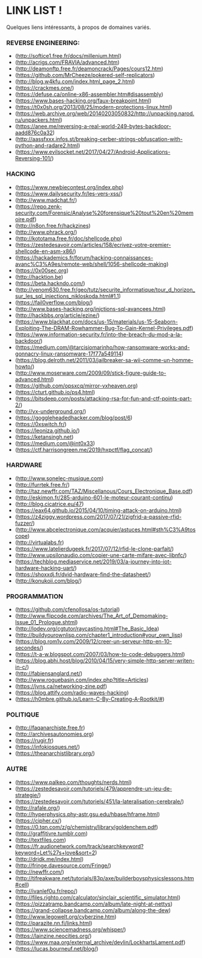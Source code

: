# LINK LIST !

Quelques liens intéressants, à propos de domaines variés.

### REVERSE ENGINEERING:
- (http://softice1.free.fr/docs/millenium.html)
- (http://acrigs.com/FRAVIA/advanced.htm)
- (http://deamonftp.free.fr/deamoncrack/Pages/cours12.htm)
- (https://github.com/MrCheeze/pokered-self-replicators)
- (http://blog.w4kfu.com/index.html_page_2.html)
- (https://crackmes.one/)
- (https://defuse.ca/online-x86-assembler.htm#disassembly)   			
- (https://www.bases-hacking.org/faux-breakpoint.html)
- (https://t0x0sh.org/2013/08/25/modern-protections-linux.html)
- (https://web.archive.org/web/20140203050832/http://unpacking.narod.ru/unpackers.html)
- (https://anee.me/reversing-a-real-world-249-bytes-backdoor-aadd876c0a32)
- (http://aassfxxx.infos.st/breaking-cerber-strings-obfuscation-with-python-and-radare2.html)
- (https://www.evilsocket.net/2017/04/27/Android-Applications-Reversing-101/)


### HACKING
- (https://www.newbiecontest.org/index.php)
- (https://www.dailysecurity.fr/les-vers-xss/)
- (http://www.madchat.fr/)
- (https://repo.zenk-security.com/Forensic/Analyse%20forensique%20tout%20en%20memoire.pdf)
- (http://n8on.free.fr/hackzines)
- (http://www.phrack.org/)
- (http://kototama.free.fr/doc/shellcode.php)
- (https://zestedesavoir.com/articles/158/ecrivez-votre-premier-shellcode-en-asm-x86/)
- (https://hackademics.fr/forum/hacking-connaissances-avanc%C3%A9es/remote-web/shell/1056-shellcode-making)
- (https://0x00sec.org)
- (http://hacktion.be)
- (https://beta.hackndo.com/)
- (http://venom630.free.fr/geo/tutz/securite_informatique/tour_d_horizon_sur_les_sql_injections_nikloskoda.html#1.1)
- (https://fail0verflow.com/blog/)
- (http://www.bases-hacking.org/injctions-sql-avancees.html)
- (http://hackbbs.org/article/ezine/)
- (https://www.blackhat.com/docs/us-15/materials/us-15-Seaborn-Exploiting-The-DRAM-Rowhammer-Bug-To-Gain-Kernel-Privileges.pdf)
- (https://www.information-security.fr/into-the-breach-du-mod-a-la-backdoor/)
- (https://medium.com/@tarcisiomarinho/how-ransomware-works-and-gonnacry-linux-ransomware-17f77a549114)
- (https://blog.delroth.net/2011/03/jailbreaker-sa-wii-comme-un-homme-howto/)
- (http://www.moserware.com/2009/09/stick-figure-guide-to-advanced.html)
- (https://github.com/opsxcq/mirror-vxheaven.org)
- (https://cturt.github.io/ps4.html)
- (https://bitsdeep.com/posts/attacking-rsa-for-fun-and-ctf-points-part-2/)
- (http://vx-underground.org/)
- (https://goggleheadedhacker.com/blog/post/6)
- (https://0xswitch.fr/)
- (https://leonjza.github.io/)
- (https://ketansingh.net)
- (https://medium.com/@int0x33)
- (https://ctf.harrisongreen.me/2019/hxpctf/flag_concat/)

### HARDWARE
- (http://www.sonelec-musique.com)
- (http://furrtek.free.fr/)
- (http://taz.newffr.com/TAZ/Miscellanous/Cours_Electronique_Base.pdf)
- (http://eskimon.fr/285-arduino-601-le-moteur-courant-continu)
- (http://blog.cicatrice.eu/47)
- (https://eax64.github.io/2015/04/10/timing-attack-on-arduino.html)
- (https://z4ziggy.wordpress.com/2017/07/21/zigfrid-a-passive-rfid-fuzzer/)
- (http://www.abcelectronique.com/acquier/astuces.html#sth%C3%A9toscope)
- (http://virtualabs.fr)
- (https://www.latelierdugeek.fr/2017/07/12/rfid-le-clone-parfait/)
- (http://www.upsilonaudio.com/copier-une-carte-mifare-avec-libnfc/)
- (https://techblog.mediaservice.net/2019/03/a-journey-into-iot-hardware-hacking-uart/)
- (https://shoxxdj.fr/dvid-hardware-find-the-datasheet/)
- (http://konukoii.com/blog/)


### PROGRAMMATION
- (https://github.com/cfenollosa/os-tutorial)
- (http://www.flipcode.com/archives/The_Art_of_Demomaking-Issue_01_Prologue.shtml)
- (http://lodev.org/cgtutor/raycasting.html#The_Basic_Idea)
- (http://buildyourownlisp.com/chapter1_introduction#your_own_lisp)
- (https://blog.rom1v.com/2009/12/creer-un-serveur-http-en-10-secondes/)
- (https://t-a-w.blogspot.com/2007/03/how-to-code-debuggers.html)
- (https://blog.abhi.host/blog/2010/04/15/very-simple-http-server-writen-in-c/)
- (http://fabiensanglard.net/)
- (http://www.roguebasin.com/index.php?title=Articles)
- (https://jvns.ca/networking-zine.pdf)
- (https://blog.attify.com/radio-waves-hacking)
- (https://h0mbre.github.io/Learn-C-By-Creating-A-Rootkit/#)


### POLITIQUE
- (http://faqanarchiste.free.fr)
- (http://archivesautonomies.org)
- (https://rugir.fr)
- (https://infokiosques.net/)
- (https://theanarchistlibrary.org/)


### AUTRE
- (https://www.palkeo.com/thoughts/nerds.html)
- (https://zestedesavoir.com/tutoriels/479/apprendre-un-jeu-de-strategie/)
- (https://zestedesavoir.com/tutoriels/451/la-lateralisation-cerebrale/)
- (http://rafale.org/)
- (http://hyperphysics.phy-astr.gsu.edu/hbase/hframe.html)
- (https://cipher.cx/)
- (https://0.tqn.com/z/g/chemistry/library/goldenchem.pdf)
- (http://graffitivre.tumblr.com)
- (http://textfiles.com)
- (https://fr.audionetwork.com/track/searchkeyword?keyword=Let%27s+love&sort=2)
- (http://dridk.me/index.html)
- (http://fringe.davesource.com/Fringe/)
- (http://newffr.com/)
- (http://tifreakware.net/tutorials/83p/axe/builderboysphysicslessons.htm#cell)
- (http://ivanlef0u.fr/repo/)
- (http://files.righto.com/calculator/sinclair_scientific_simulator.html)
- (https://pizzatramp.bandcamp.com/album/late-night-at-nettys)
- (https://grand-collapse.bandcamp.com/album/along-the-dew)
- (http://www.legowelt.org/cyberzine.htm)
- (http://parazite.nn.fi/links.html)
- (https://www.sciencemadness.org/whisper/)
- (https://lainzine.neocities.org/)
- (https://www.maa.org/external_archive/devlin/LockhartsLament.pdf)
- (https://lucas.bourneuf.net/blog/)




